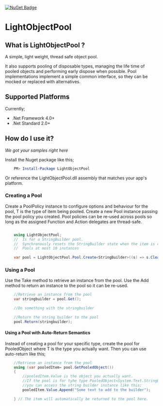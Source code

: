 [![NuGet Badge](https://buildstats.info/nuget/LightObjectPool)](https://www.nuget.org/packages/LightObjectPool/)

# LightObjectPool

## What is LightObjectPool ?
A simple, light weight, thread safe object pool.

It also supports pooling of disposable types, managing the life time of pooled objects and performing early dispose when possible.
Pool implementations implement a simple common interface, so they can be mocked or replaced with alternatives.

## Supported Platforms
Currently;

* .Net Framework 4.0+
* .Net Standard 2.0+

## How do I use it?
*We got your samples right here*

Install the Nuget package like this;

```powershell
    PM> Install-Package LightObjectPool
```

Or reference the LightObjectPool.dll assembly that matches your app's platform.

### Creating a Pool
Create a PoolPolicy<T> instance to configure options and behaviour for the pool, T is the type of item being pooled.
Create a new Pool<T> instance passing the pool policy you created. Pool policies can be re-used across pools so long as the assigned Function and Action delegates are thread-safe.

```C#

    using LightObjectPool;
    //  Is for a StringBuilder pool.
    //  Synchronously resets the StringBuilder state when the item is returned to the pool.
    //  Pools at most 10 instances
    
    var pool = LightObjectPool.Pool.Create<StringBuilder>((s) => s.Clear(), 10);

```

### Using a Pool
Use the Take method to retrieve an instance from the pool. Use the Add method to return an instance to the pool so it can be re-used.

```C#
    //Retrieve an instance from the pool
    var stringbuilder = pool.Get();
 
    //Do something with the stringbuilder   
    
    //Return the string builder to the pool
    pool.Return(stringbuilder);    
```

#### Using a Pool with Auto-Return Semantics
Instead of creating a pool for your specific type, create the pool for PooledObject<T> where T is the type you actually want.
Then you can use auto-return like this;

```C#
    //Retrieve an instance from the pool
    using (var pooledItem= pool.GetPooledObject())
    {
        //pooledItem.Value is the object you actually want.
        //If the pool is for tyhe type PooledObject<System.Text.StringBuilder> then
        //you can access the string builder instance like this;
        pooledItem.Value.Append("Some text to add to the builder");
        
    } // The item will automatically be returned to the pool here.
```
